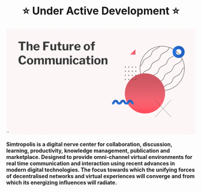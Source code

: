 
<h1 align="center" style="border-bottom: none">
    <b>
       ⭐️ Under Active Development ⭐️
    </b>
</h1>

![Intro](/profile/FoC2.gif)

**Simtropolis is a digital nerve center for collaboration, discussion, learning, productivity, knowledge management, publication and marketplace. Designed to provide omni-channel virtual environments for real time communication and interaction using recent advances in modern digital technologies. The focus towards which the unifying forces of decentralised networks and virtual experiences will converge and from which its energizing influences will radiate.**
